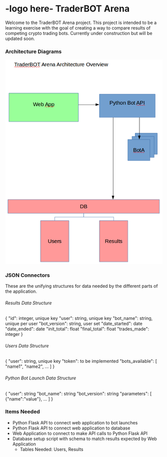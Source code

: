 
# -logo here- TraderBOT Arena

Welcome to the TraderBOT Arena project. This project is intended to be a learning exercise with the goal of creating a way to compare results of competing crypto trading bots. Currently under construction but will be updated soon.

### Architecture Diagrams

![Architecture Simple](/docs/architecture_simple.png)

### JSON Connectors
These are the unifying structures for data needed by the different parts of the application.

###### Results Data Structure
{
    "id": integer, unique key
    "user": string, unique key
    "bot_name": string, unique per user
    "bot_version": string, user set
    "date_started": date
    "date_ended": date
    "init_total": float
    "final_total": float
    "trades_made": integer
}

###### Users Data Structure
{
    "user": string, unique key
    "token": to be implemented
    "bots_available": [ "name1", "name2", ... ]
}

###### Python Bot Launch Data Structure
{
    "user": string 
    "bot_name": string
    "bot_version": string
    "parameters": [
                      {"name":"value"},
		      ...
                  ] 
}
 


### Items Needed

* Python Flask API to connect web application to bot launches
* Python Flask API to connect web application to database
* Web Application to connect to make API calls to Python Flask API
* Database setup script with schema to match results expected by Web Application
  * Tables Needed: Users, Results


